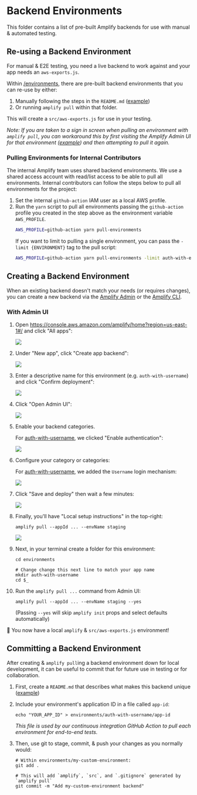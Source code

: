 # Backend Environments

This folder contains a list of pre-built Amplify backends for use with manual & automated testing.

## Re-using a Backend Environment

For manual & E2E testing, you need a live backend to work against and your app needs an `aws-exports.js`.

Within [/environments](/environments), there are pre-built backend environments that you can re-use by either:

1. Manually following the steps in the `README.md` ([example](auth-with-username/README.md))
1. Or running `amplify pull` within that folder.

This will create a `src/aws-exports.js` for use in your testing.

_Note: If you are taken to a sign in screen when pulling an environment with `amplify pull`, you can workaround this by first visiting the Amplify Admin UI for that environment ([example](https://us-east-1.admin.amplifyapp.com/admin/dbffpda9986dp/staging/home)) and then attempting to pull it again._

### Pulling Environments for Internal Contributors

The internal Amplify team uses shared backend environments. We use a shared access account with read/list access to be able to pull all environments. Internal contributors can follow the steps below to pull all environments for the project:

1. Set the internal `github-action` IAM user as a local AWS profile.
1. Run the `yarn` script to pull all environments passing the `github-action` profile you created in the step above as the environment variable `AWS_PROFILE`.
   ```sh
   AWS_PROFILE=github-action yarn pull-environments
   ```
   If you want to limit to pulling a single environment, you can pass the `-limit {ENVIRONMENT}` tag to the pull script:
   ```sh
   AWS_PROFILE=github-action yarn pull-environments -limit auth-with-email
   ```

## Creating a Backend Environment

When an existing backend doesn't match your needs (or requires changes), you can create a new backend via the [Amplify Admin](https://console.aws.amazon.com/amplify/home?region=us-east-1#/) or the [Amplify CLI](https://docs.amplify.aws/cli).

### With Admin UI

1. Open https://console.aws.amazon.com/amplify/home?region=us-east-1#/ and click "All apps":

   ![](screenshot.1.png)

1. Under "New app", click "Create app backend":

   ![](screenshot.2.png)

1. Enter a descriptive name for this environment (e.g. `auth-with-username`) and click "Confirm deployment":

   ![](screenshot.3.png)

1. Click "Open Admin UI":

   ![](screenshot.4.png)

1. Enable your backend categories.

   For [auth-with-username](auth-with-username), we clicked "Enable authentication":

   ![](screenshot.5.png)

1. Configure your category or categories:

   For [auth-with-username](auth-with-username), we added the `Username` login mechanism:

   ![](auth-with-username/screenshot.png)

1. Click "Save and deploy" then wait a few minutes:

   ![](screenshot.6.png)

1. Finally, you'll have "Local setup instructions" in the top-right:

   ```shell
   amplify pull --appId ... --envName staging
   ```

   ![](screenshot.7.png)

1. Next, in your terminal create a folder for this environment:

   ```shell
   cd environments

   # Change change this next line to match your app name
   mkdir auth-with-username
   cd $_
   ```

1. Run the `amplify pull ...` command from Admin UI:

   ```shell
   amplify pull --appId ... --envName staging --yes
   ```

   (Passing `--yes` will skip `amplify init` props and select defaults automatically)

🎉 You now have a local `amplify` & `src/aws-exports.js` environment!

## Committing a Backend Environment

After creating & `amplify pull`ing a backend environment down for local development, it can be useful to commit that for future use in testing or for collaboration.

1. First, create a `README.md` that describes what makes this backend unique ([example](auth-with-username/README.md))

1. Include your environment's application ID in a file called `app-id`:

   ```shell
   echo "YOUR_APP_ID" > environments/auth-with-username/app-id
   ```

   _This file is used by our continuous integration GitHub Action to pull each environment for end-to-end tests._

1. Then, use git to stage, commit, & push your changes as you normally would:

   ```shell
   # Within environments/my-custom-environment:
   git add .

   # This will add `amplify`, `src`, and `.gitignore` generated by `amplify pull`
   git commit -m "Add my-custom-environment backend"
   ```
